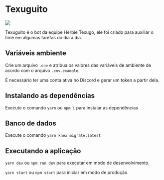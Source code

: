 # Texuguito

![](https://apiteams.goobee.com.br/api/AwsS3?nomeArquivo=time-2aa9be32-b639-45f2-dc3d-08d7e1fda38a)

Texuguito é o bot da equipe Herbie Texugo, ele foi criado para auxiliar o time em algumas tarefas do dia a dia.

## Variáveis ambiente

Crie um arquivo `.env` e atribua os valores das variáveis de ambiente de acordo com o arquivo `.env.example`.

É necessário ter uma conta ativa no Discord e gerar um token a partir dela.

## Instalando as dependências

Execute o comando `yarn` ou `npm i` para instalar as dependências

## Banco de dados

Execute o comando `yarn knex migrate:latest`

## Executando a aplicação

`yarn dev` ou `npm run dev` para executar em modo de desenvolvimento.

`yarn start` ou `npm start` para iniciar em modo de produção.
